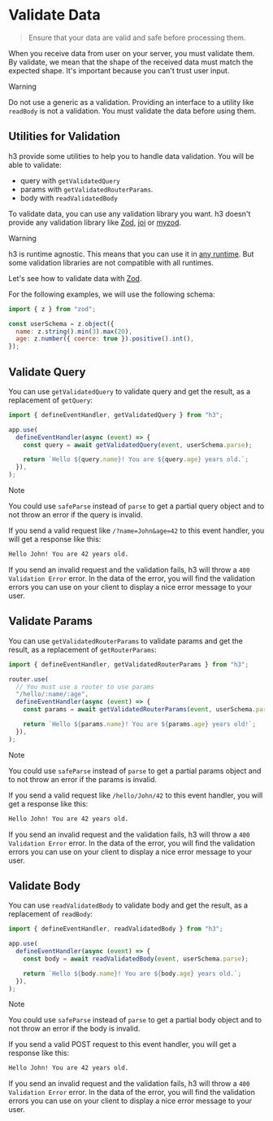 # Validate Data

> Ensure that your data are valid and safe before processing them.

When you receive data from user on your server, you must validate them. By validate, we mean that the shape of the received data must match the expected shape. It's important because you can't trust user input.

> [!WARNING]
> Do not use a generic as a validation. Providing an interface to a utility like `readBody` is not a validation. You must validate the data before using them.

## Utilities for Validation

h3 provide some utilities to help you to handle data validation. You will be able to validate:

- query with `getValidatedQuery`
- params with `getValidatedRouterParams`.
- body with `readValidatedBody`

To validate data, you can use any validation library you want. h3 doesn't provide any validation library like [Zod](https://zod.dev), [joi](https://joi.dev) or [myzod](https://github.com/davidmdm/myzod).

> [!WARNING]
> h3 is runtime agnostic. This means that you can use it in [any runtime](/runtimes). But some validation libraries are not compatible with all runtimes.

Let's see how to validate data with [Zod](https://zod.dev).

For the following examples, we will use the following schema:

```js
import { z } from "zod";

const userSchema = z.object({
  name: z.string().min(3).max(20),
  age: z.number({ coerce: true }).positive().int(),
});
```

## Validate Query

You can use `getValidatedQuery` to validate query and get the result, as a replacement of `getQuery`:

```js
import { defineEventHandler, getValidatedQuery } from "h3";

app.use(
  defineEventHandler(async (event) => {
    const query = await getValidatedQuery(event, userSchema.parse);

    return `Hello ${query.name}! You are ${query.age} years old.`;
  }),
);
```

> [!NOTE]
> You could use `safeParse` instead of `parse` to get a partial query object and to not throw an error if the query is invalid.

If you send a valid request like `/?name=John&age=42` to this event handler, you will get a response like this:

```txt
Hello John! You are 42 years old.
```

If you send an invalid request and the validation fails, h3 will throw a `400 Validation Error` error. In the data of the error, you will find the validation errors you can use on your client to display a nice error message to your user.

## Validate Params

You can use `getValidatedRouterParams` to validate params and get the result, as a replacement of `getRouterParams`:

```js
import { defineEventHandler, getValidatedRouterParams } from "h3";

router.use(
  // You must use a router to use params
  "/hello/:name/:age",
  defineEventHandler(async (event) => {
    const params = await getValidatedRouterParams(event, userSchema.parse);

    return `Hello ${params.name}! You are ${params.age} years old!`;
  }),
);
```

> [!NOTE]
> You could use `safeParse` instead of `parse` to get a partial params object and to not throw an error if the params is invalid.

If you send a valid request like `/hello/John/42` to this event handler, you will get a response like this:

```txt
Hello John! You are 42 years old.
```

If you send an invalid request and the validation fails, h3 will throw a `400 Validation Error` error. In the data of the error, you will find the validation errors you can use on your client to display a nice error message to your user.

## Validate Body

You can use `readValidatedBody` to validate body and get the result, as a replacement of `readBody`:

```js
import { defineEventHandler, readValidatedBody } from "h3";

app.use(
  defineEventHandler(async (event) => {
    const body = await readValidatedBody(event, userSchema.parse);

    return `Hello ${body.name}! You are ${body.age} years old.`;
  }),
);
```

> [!NOTE]
> You could use `safeParse` instead of `parse` to get a partial body object and to not throw an error if the body is invalid.

If you send a valid POST request to this event handler, you will get a response like this:

```txt
Hello John! You are 42 years old.
```

If you send an invalid request and the validation fails, h3 will throw a `400 Validation Error` error. In the data of the error, you will find the validation errors you can use on your client to display a nice error message to your user.
